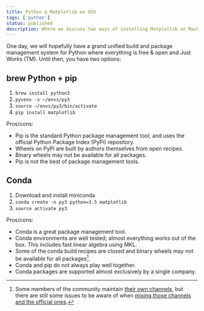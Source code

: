 ```yaml
---
title: Python & Matplotlib on OSX
tags: ['python']
status: published
description: Where we discuss two ways of installing Matplotlib on MacOS.
---
```



One day, we will hopefully have a grand unified build and package management
system for Python where everything is free & open and Just Works (TM).  Until
then, you have two options:

## brew Python + pip

1. `brew install python3`
2. `pyvenv -v ~/envs/py3`
3. `source ~/envs/py3/bin/activate`
4. `pip install matplotlib`

Pros/cons:

 - Pip is the standard Python package management tool, and uses the official
   Python Package Index (PyPi) repository.
 - Wheels on PyPi are built by authors themselves from open recipes.
 - Binary wheels may not be available for all packages.
 - Pip is not the best of package management tools.

## Conda

1. Download and install miniconda
2. `conda create -n py3 python=3.5 matplotlib`
3. `source activate py3`

Pros/cons:

  - Conda is a great package management tool.
  - Conda environments are well tested; almost everything works out of the
    box.  This includes fast linear algebra using MKL.
  - Some of the conda build recipes are closed and binary wheels may not be
    available for all packages[^1].
  - Conda and pip do not always play well together.
  - Conda packages are supported almost exclusively by a single company.

[^1]: Some members of the community maintain [their own channels](https://conda-forge.github.io), but there are still some issues to
be aware of when [mixing those channels and the official ones](https://github.com/conda-forge/conda-forge.github.io/issues/22).
